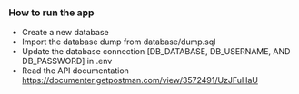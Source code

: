 ### How to run the app

- Create a new database
- Import the database dump from database/dump.sql
- Update the database connection [DB_DATABASE, DB_USERNAME, AND DB_PASSWORD] in .env
- Read the API documentation https://documenter.getpostman.com/view/3572491/UzJFuHaU

